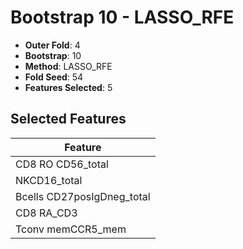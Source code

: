 # Bootstrap 10 - LASSO_RFE

- **Outer Fold**: 4
- **Bootstrap**: 10
- **Method**: LASSO_RFE
- **Fold Seed**: 54
- **Features Selected**: 5

## Selected Features

| Feature |
|---------|
| CD8 RO CD56_total |
| NKCD16_total |
| Bcells CD27posIgDneg_total |
| CD8 RA_CD3 |
| Tconv memCCR5_mem |

